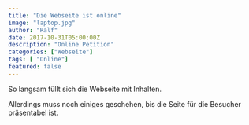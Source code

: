 ```yaml
---
title: "Die Webseite ist online"
image: "laptop.jpg"
author: "Ralf"
date: 2017-10-31T05:00:00Z
description: "Online Petition"
categories: ["Webseite"]
tags: [ "Online"]
featured: false
---
```


So langsam füllt sich die Webseite mit Inhalten. 

Allerdings muss noch einiges geschehen, bis die Seite für die Besucher präsentabel ist.